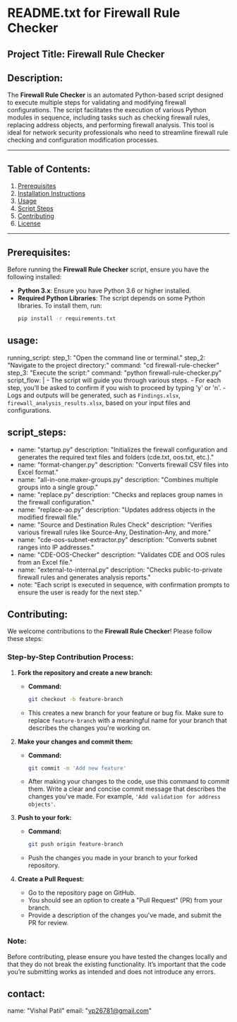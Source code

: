 # README.txt for Firewall Rule Checker

## Project Title: **Firewall Rule Checker**

## Description:
The **Firewall Rule Checker** is an automated Python-based script designed to execute multiple steps for validating and modifying firewall configurations. The script facilitates the execution of various Python modules in sequence, including tasks such as checking firewall rules, replacing address objects, and performing firewall analysis. This tool is ideal for network security professionals who need to streamline firewall rule checking and configuration modification processes.

---

## Table of Contents:
1. [Prerequisites](#prerequisites)
2. [Installation Instructions](#installation-instructions)
3. [Usage](#usage)
4. [Script Steps](#script-steps)
5. [Contributing](#contributing)
6. [License](#license)

---

## Prerequisites:
Before running the **Firewall Rule Checker** script, ensure you have the following installed:

- **Python 3.x**: Ensure you have Python 3.6 or higher installed.
- **Required Python Libraries**: The script depends on some Python libraries. To install them, run:
  ```bash
  pip install -r requirements.txt

## usage:
  running_script:
    step_1: "Open the command line or terminal."
    step_2: "Navigate to the project directory:"
      command: "cd firewall-rule-checker"
    step_3: "Execute the script:"
      command: "python firewall-rule-checker.py"
  script_flow: |
    - The script will guide you through various steps.
    - For each step, you’ll be asked to confirm if you wish to proceed by typing 'y' or 'n'.
    - Logs and outputs will be generated, such as `Findings.xlsx`, `firewall_analysis_results.xlsx`, based on your input files and configurations.

## script_steps:
  - name: "startup.py"
    description: "Initializes the firewall configuration and generates the required text files and folders (cde.txt, oos.txt, etc.)."
  - name: "format-changer.py"
    description: "Converts firewall CSV files into Excel format."
  - name: "all-in-one.maker-groups.py"
    description: "Combines multiple groups into a single group."
  - name: "replace.py"
    description: "Checks and replaces group names in the firewall configuration."
  - name: "replace-ao.py"
    description: "Updates address objects in the modified firewall file."
  - name: "Source and Destination Rules Check"
    description: "Verifies various firewall rules like Source-Any, Destination-Any, and more."
  - name: "cde-oos-subnet-extractor.py"
    description: "Converts subnet ranges into IP addresses."
  - name: "CDE-OOS-Checker"
    description: "Validates CDE and OOS rules from an Excel file."
  - name: "external-to-internal.py"
    description: "Checks public-to-private firewall rules and generates analysis reports."
  - note: "Each script is executed in sequence, with confirmation prompts to ensure the user is ready for the next step."

## Contributing:

We welcome contributions to the **Firewall Rule Checker**! Please follow these steps:

### Step-by-Step Contribution Process:

1. **Fork the repository and create a new branch:**
   - **Command:**
     ```bash
     git checkout -b feature-branch
     ```
   - This creates a new branch for your feature or bug fix. Make sure to replace `feature-branch` with a meaningful name for your branch that describes the changes you're working on.

2. **Make your changes and commit them:**
   - **Command:**
     ```bash
     git commit -m 'Add new feature'
     ```
   - After making your changes to the code, use this command to commit them. Write a clear and concise commit message that describes the changes you've made. For example, `'Add validation for address objects'`.

3. **Push to your fork:**
   - **Command:**
     ```bash
     git push origin feature-branch
     ```
   - Push the changes you made in your branch to your forked repository.

4. **Create a Pull Request:**
   - Go to the repository page on GitHub.
   - You should see an option to create a "Pull Request" (PR) from your branch.
   - Provide a description of the changes you've made, and submit the PR for review.

### Note:
Before contributing, please ensure you have tested the changes locally and that they do not break the existing functionality. It’s important that the code you’re submitting works as intended and does not introduce any errors.



## contact:
  name: "Vishal Patil"
  email: "vp26781@gmail.com"
